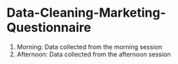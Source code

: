 # Data-Cleaning-Marketing-Questionnaire
1. Morning: Data collected from the morning session
2. Afternoon: Data collected from the afternoon session
